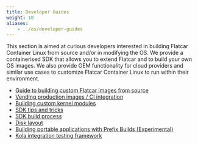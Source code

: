 ```yaml
---
title: Developer Guides
weight: 10
aliases:
    - ../os/developer-guides
---
```


This section is aimed at curious developers interested in building Flatcar Container Linux from source and/or in modifying the OS.
We provide a containerised SDK that allows you to extend Flatcar and to build your own OS images.
We also provide OEM functionality for cloud providers and similar use cases to customize Flatcar Container Linux to run within their environment.

* [Guide to building custom Flatcar images from source][mod-cl]
* [Vending production images / CI integration][production-images]
* [Building custom kernel modules][kernel-modules]
* [SDK tips and tricks][sdk-tips]
* [SDK build process][sdk-bootstrapping]
* [Disk layout][disk-layout]
* [Building portable applications with Prefix Builds (Experimental)][prefix-builds]
* [Kola integration testing framework][mantle-utils]

[sdk-tips]: sdk-tips-and-tricks
[disk-layout]: sdk-disk-partitions
[production-images]: sdk-building-production-images
[mod-cl]: sdk-modifying-flatcar
[kernel-modules]: kernel-modules
[sdk-bootstrapping]: sdk-bootstrapping
[prefix-builds]: sdk-prefix-builds
[mantle-utils]: https://github.com/flatcar/mantle/blob/flatcar-master/README.md#kola
